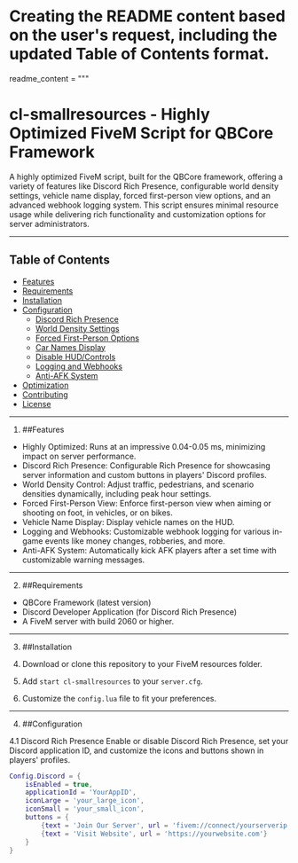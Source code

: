 # Creating the README content based on the user's request, including the updated Table of Contents format.
readme_content = """
# cl-smallresources - Highly Optimized FiveM Script for QBCore Framework

A highly optimized FiveM script, built for the QBCore framework, offering a variety of features like Discord Rich Presence, configurable world density settings, vehicle name display, forced first-person view options, and an advanced webhook logging system. This script ensures minimal resource usage while delivering rich functionality and customization options for server administrators.

---

## Table of Contents
- [Features](#Features)
- [Requirements](#Requirements)
- [Installation](#Installation)
- [Configuration](#Configuration)
   - [Discord Rich Presence](#Discord-rich-presence)
   - [World Density Settings](#World-density-settings)
   - [Forced First-Person Options](#Forced-first-person-options)
   - [Car Names Display](#Car-names-display)
   - [Disable HUD/Controls](#Disable-hudcontrols)
   - [Logging and Webhooks](#Logging-and-webhooks)
   - [Anti-AFK System](#Anti-afk-system)
- [Optimization](#Optimization)
- [Contributing](#Contributing)
- [License](#License)

---

1. ##Features

- Highly Optimized: Runs at an impressive 0.04-0.05 ms, minimizing impact on server performance.
- Discord Rich Presence: Configurable Rich Presence for showcasing server information and custom buttons in players' Discord profiles.
- World Density Control: Adjust traffic, pedestrians, and scenario densities dynamically, including peak hour settings.
- Forced First-Person View: Enforce first-person view when aiming or shooting on foot, in vehicles, or on bikes.
- Vehicle Name Display: Display vehicle names on the HUD.
- Logging and Webhooks: Customizable webhook logging for various in-game events like money changes, robberies, and more.
- Anti-AFK System: Automatically kick AFK players after a set time with customizable warning messages.

---

2. ##Requirements

- QBCore Framework (latest version)
- Discord Developer Application (for Discord Rich Presence)
- A FiveM server with build 2060 or higher.

---

3. ##Installation

1. Download or clone this repository to your FiveM resources folder.
2. Add `start cl-smallresources` to your `server.cfg`.
3. Customize the `config.lua` file to fit your preferences.

---

4. ##Configuration

4.1 Discord Rich Presence
Enable or disable Discord Rich Presence, set your Discord application ID, and customize the icons and buttons shown in players' profiles.

```lua
Config.Discord = {
    isEnabled = true,
    applicationId = 'YourAppID',
    iconLarge = 'your_large_icon',
    iconSmall = 'your_small_icon',
    buttons = {
        {text = 'Join Our Server', url = 'fivem://connect/yourserverip'},
        {text = 'Visit Website', url = 'https://yourwebsite.com'}
    }
}
